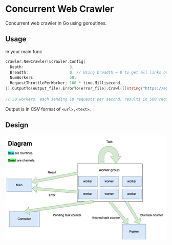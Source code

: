 # Concurrent Web Crawler

Concurrent web crawler in Go using goroutines.

## Usage

In your main func

```go
crawler.NewCrawler(&crawler.Config{
  Depth:                    3,
  Breadth:                  0, // Using breadth = 0 to get all links on a page.
  NumWorkers:               50,
  RequestThrottlePerWorker: 100 * time.Millisecond,
}).OutputTo(output_file).ErrorTo(error_file).Crawl([]string{"https://example.com"})

// 50 workers, each sending 10 requests per second, results in 500 requests per second.
```

Output is in CSV format of `<url>,<text>`.

## Design

![design](/diagram.jpg)
